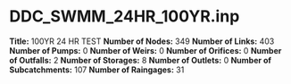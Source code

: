 # DDC_SWMM_24HR_100YR.inp
**Title:** 100YR 24 HR TEST
**Number of Nodes:** 349
**Number of Links:** 403
**Number of Pumps:** 0
**Number of Weirs:** 0
**Number of Orifices:** 0
**Number of Outfalls:** 2
**Number of Storages:** 8
**Number of Outlets:** 0
**Number of Subcatchments:** 107
**Number of Raingages:** 31
